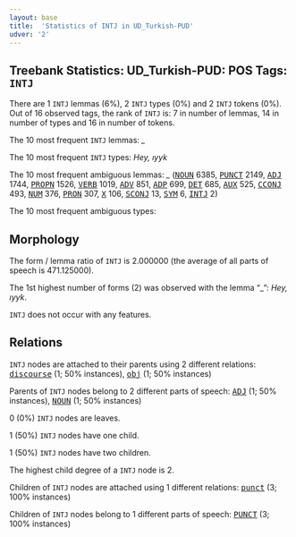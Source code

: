 ```yaml
---
layout: base
title:  'Statistics of INTJ in UD_Turkish-PUD'
udver: '2'
---
```


## Treebank Statistics: UD_Turkish-PUD: POS Tags: `INTJ`

There are 1 `INTJ` lemmas (6%), 2 `INTJ` types (0%) and 2 `INTJ` tokens (0%).
Out of 16 observed tags, the rank of `INTJ` is: 7 in number of lemmas, 14 in number of types and 16 in number of tokens.

The 10 most frequent `INTJ` lemmas: <em>_</em>

The 10 most frequent `INTJ` types:  <em>Hey, ıyyk</em>

The 10 most frequent ambiguous lemmas: <em>_</em> (<tt><a href="tr_pud-pos-NOUN.html">NOUN</a></tt> 6385, <tt><a href="tr_pud-pos-PUNCT.html">PUNCT</a></tt> 2149, <tt><a href="tr_pud-pos-ADJ.html">ADJ</a></tt> 1744, <tt><a href="tr_pud-pos-PROPN.html">PROPN</a></tt> 1526, <tt><a href="tr_pud-pos-VERB.html">VERB</a></tt> 1019, <tt><a href="tr_pud-pos-ADV.html">ADV</a></tt> 851, <tt><a href="tr_pud-pos-ADP.html">ADP</a></tt> 699, <tt><a href="tr_pud-pos-DET.html">DET</a></tt> 685, <tt><a href="tr_pud-pos-AUX.html">AUX</a></tt> 525, <tt><a href="tr_pud-pos-CCONJ.html">CCONJ</a></tt> 493, <tt><a href="tr_pud-pos-NUM.html">NUM</a></tt> 376, <tt><a href="tr_pud-pos-PRON.html">PRON</a></tt> 307, <tt><a href="tr_pud-pos-X.html">X</a></tt> 106, <tt><a href="tr_pud-pos-SCONJ.html">SCONJ</a></tt> 13, <tt><a href="tr_pud-pos-SYM.html">SYM</a></tt> 6, <tt><a href="tr_pud-pos-INTJ.html">INTJ</a></tt> 2)

The 10 most frequent ambiguous types:  



## Morphology

The form / lemma ratio of `INTJ` is 2.000000 (the average of all parts of speech is 471.125000).

The 1st highest number of forms (2) was observed with the lemma “_”: <em>Hey, ıyyk</em>.

`INTJ` does not occur with any features.


## Relations

`INTJ` nodes are attached to their parents using 2 different relations: <tt><a href="tr_pud-dep-discourse.html">discourse</a></tt> (1; 50% instances), <tt><a href="tr_pud-dep-obj.html">obj</a></tt> (1; 50% instances)

Parents of `INTJ` nodes belong to 2 different parts of speech: <tt><a href="tr_pud-pos-ADJ.html">ADJ</a></tt> (1; 50% instances), <tt><a href="tr_pud-pos-NOUN.html">NOUN</a></tt> (1; 50% instances)

0 (0%) `INTJ` nodes are leaves.

1 (50%) `INTJ` nodes have one child.

1 (50%) `INTJ` nodes have two children.

The highest child degree of a `INTJ` node is 2.

Children of `INTJ` nodes are attached using 1 different relations: <tt><a href="tr_pud-dep-punct.html">punct</a></tt> (3; 100% instances)

Children of `INTJ` nodes belong to 1 different parts of speech: <tt><a href="tr_pud-pos-PUNCT.html">PUNCT</a></tt> (3; 100% instances)

